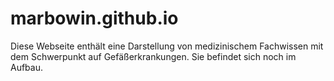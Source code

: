 # marbowin.github.io

Diese Webseite enthält eine Darstellung von medizinischem Fachwissen mit dem Schwerpunkt auf Gefäßerkrankungen. Sie befindet sich noch im Aufbau. 
